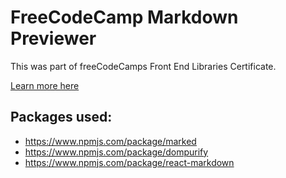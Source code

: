 # FreeCodeCamp Markdown Previewer

This was part of freeCodeCamps Front End Libraries Certificate.

[Learn more here](https://www.freecodecamp.org/learn/front-end-libraries/front-end-libraries-projects/build-a-markdown-previewer)

## Packages used:

- https://www.npmjs.com/package/marked
- https://www.npmjs.com/package/dompurify
- https://www.npmjs.com/package/react-markdown
